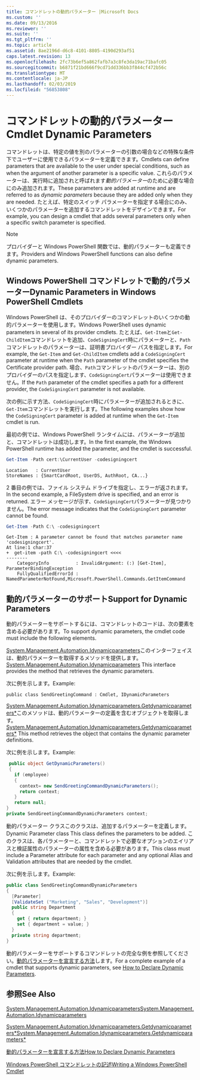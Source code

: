 ```yaml
---
title: コマンドレットの動的パラメーター |Microsoft Docs
ms.custom: ''
ms.date: 09/13/2016
ms.reviewer: ''
ms.suite: ''
ms.tgt_pltfrm: ''
ms.topic: article
ms.assetid: 8ae2196d-d6c8-4101-8805-4190d293af51
caps.latest.revision: 13
ms.openlocfilehash: 2fc73b6ef5a862fafb7a3c8fe3da19ac71bafc05
ms.sourcegitcommit: b6871f21bd666f9cd71dd336bb3f844cf472b56c
ms.translationtype: MT
ms.contentlocale: ja-JP
ms.lasthandoff: 02/03/2019
ms.locfileid: "56853808"
---
```

# <a name="cmdlet-dynamic-parameters"></a><span data-ttu-id="2ef23-102">コマンドレットの動的パラメーター</span><span class="sxs-lookup"><span data-stu-id="2ef23-102">Cmdlet Dynamic Parameters</span></span>

<span data-ttu-id="2ef23-103">コマンドレットは、特定の値を別のパラメーターの引数の場合などの特殊な条件下でユーザーに使用できるパラメーターを定義できます。</span><span class="sxs-lookup"><span data-stu-id="2ef23-103">Cmdlets can define parameters that are available to the user under special conditions, such as when the argument of another parameter is a specific value.</span></span> <span data-ttu-id="2ef23-104">これらのパラメーターは、実行時に追加されと呼ばれます*動的パラメーター*のために必要な場合にのみ追加されます。</span><span class="sxs-lookup"><span data-stu-id="2ef23-104">These parameters are added at runtime and are referred to as *dynamic parameters* because they are added only when they are needed.</span></span> <span data-ttu-id="2ef23-105">たとえば、特定のスイッチ パラメーターを指定する場合にのみ、いくつかのパラメーターを追加するコマンドレットをデザインできます。</span><span class="sxs-lookup"><span data-stu-id="2ef23-105">For example, you can design a cmdlet that adds several parameters only when a specific switch parameter is specified.</span></span>

> [!NOTE]
> <span data-ttu-id="2ef23-106">プロバイダーと Windows PowerShell 関数では、動的パラメーターも定義できます。</span><span class="sxs-lookup"><span data-stu-id="2ef23-106">Providers and Windows PowerShell functions can also define dynamic parameters.</span></span>

## <a name="dynamic-parameters-in-windows-powershell-cmdlets"></a><span data-ttu-id="2ef23-107">Windows PowerShell コマンドレットで動的パラメーター</span><span class="sxs-lookup"><span data-stu-id="2ef23-107">Dynamic Parameters in Windows PowerShell Cmdlets</span></span>

<span data-ttu-id="2ef23-108">Windows PowerShell は、そのプロバイダーのコマンドレットのいくつかの動的パラメーターを使用します。</span><span class="sxs-lookup"><span data-stu-id="2ef23-108">Windows PowerShell uses dynamic parameters in several of its provider cmdlets.</span></span> <span data-ttu-id="2ef23-109">たとえば、`Get-Item`と`Get-ChildItem`コマンドレットを追加、`CodeSigningCert`時にパラメーターと、`Path`コマンドレットのパラメーターは、証明書プロバイダー パスを指定します。</span><span class="sxs-lookup"><span data-stu-id="2ef23-109">For example, the `Get-Item` and `Get-ChildItem` cmdlets add a `CodeSigningCert` parameter at runtime when the `Path` parameter of the cmdlet specifies the Certificate provider path.</span></span> <span data-ttu-id="2ef23-110">場合、`Path`コマンドレットのパラメーターは、別のプロバイダーのパスを指定します、`CodeSigningCert`パラメーターは使用できません。</span><span class="sxs-lookup"><span data-stu-id="2ef23-110">If the `Path` parameter of the cmdlet specifies a path for a different provider, the `CodeSigningCert` parameter is not available.</span></span>

<span data-ttu-id="2ef23-111">次の例に示す方法、`CodeSigningCert`時にパラメーターが追加されるときに、`Get-Item`コマンドレットを実行します。</span><span class="sxs-lookup"><span data-stu-id="2ef23-111">The following examples show how the `CodeSigningCert` parameter is added at runtime when the `Get-Item` cmdlet is run.</span></span>

<span data-ttu-id="2ef23-112">最初の例では、Windows PowerShell ランタイムには、パラメーターが追加と、コマンドレットは成功します。</span><span class="sxs-lookup"><span data-stu-id="2ef23-112">In the first example, the Windows PowerShell runtime has added the parameter, and the cmdlet is successful.</span></span>

```powershell
Get-Item -Path cert:\CurrentUser -codesigningcert
```

```output
Location   : CurrentUser
StoreNames : {SmartCardRoot, UserDS, AuthRoot, CA...}
```

<span data-ttu-id="2ef23-113">2 番目の例では、ファイル システム ドライブを指定し、エラーが返されます。</span><span class="sxs-lookup"><span data-stu-id="2ef23-113">In the second example, a FileSystem drive is specified, and an error is returned.</span></span> <span data-ttu-id="2ef23-114">エラー メッセージが示す、`CodeSigningCert`パラメーターが見つかりません。</span><span class="sxs-lookup"><span data-stu-id="2ef23-114">The error message indicates that the `CodeSigningCert` parameter cannot be found.</span></span>

```powershell
Get-Item -Path C:\ -codesigningcert
```

```output
Get-Item : A parameter cannot be found that matches parameter name 'codesigningcert'.
At line:1 char:37
+  get-item -path C:\ -codesigningcert <<<<
--------
    CategoryInfo          : InvalidArgument: (:) [Get-Item], ParameterBindingException
    FullyQualifiedErrorId : NamedParameterNotFound,Microsoft.PowerShell.Commands.GetItemCommand
```

## <a name="support-for-dynamic-parameters"></a><span data-ttu-id="2ef23-115">動的パラメーターのサポート</span><span class="sxs-lookup"><span data-stu-id="2ef23-115">Support for Dynamic Parameters</span></span>

<span data-ttu-id="2ef23-116">動的パラメーターをサポートするには、コマンドレットのコードは、次の要素を含める必要があります。</span><span class="sxs-lookup"><span data-stu-id="2ef23-116">To support dynamic parameters, the cmdlet code must include the following elements.</span></span>

<span data-ttu-id="2ef23-117">[System.Management.Automation.Idynamicparameters](/dotnet/api/System.Management.Automation.IDynamicParameters)このインターフェイスは、動的パラメーターを取得するメソッドを提供します。</span><span class="sxs-lookup"><span data-stu-id="2ef23-117">[System.Management.Automation.Idynamicparameters](/dotnet/api/System.Management.Automation.IDynamicParameters) This interface provides the method that retrieves the dynamic parameters.</span></span>

<span data-ttu-id="2ef23-118">次に例を示します。</span><span class="sxs-lookup"><span data-stu-id="2ef23-118">Example:</span></span>

`public class SendGreetingCommand : Cmdlet, IDynamicParameters`

<span data-ttu-id="2ef23-119">[System.Management.Automation.Idynamicparameters.Getdynamicparameters\*](/dotnet/api/System.Management.Automation.IDynamicParameters.GetDynamicParameters)このメソッドは、動的パラメーターの定義を含むオブジェクトを取得します。</span><span class="sxs-lookup"><span data-stu-id="2ef23-119">[System.Management.Automation.Idynamicparameters.Getdynamicparameters\*](/dotnet/api/System.Management.Automation.IDynamicParameters.GetDynamicParameters) This method retrieves the object that contains the dynamic parameter definitions.</span></span>

<span data-ttu-id="2ef23-120">次に例を示します。</span><span class="sxs-lookup"><span data-stu-id="2ef23-120">Example:</span></span>

```csharp
 public object GetDynamicParameters()
 {
   if (employee)
   {
     context= new SendGreetingCommandDynamicParameters();
     return context;
   }
   return null;
}
private SendGreetingCommandDynamicParameters context;
```

<span data-ttu-id="2ef23-121">動的パラメーター クラスこのクラスは、追加するパラメーターを定義します。</span><span class="sxs-lookup"><span data-stu-id="2ef23-121">Dynamic Parameter class This class defines the parameters to be added.</span></span> <span data-ttu-id="2ef23-122">このクラスは、各パラメーターと、コマンドレットで必要なオプションのエイリアスと検証属性のパラメーターの属性を含める必要があります。</span><span class="sxs-lookup"><span data-stu-id="2ef23-122">This class must include a Parameter attribute for each parameter and any optional Alias and Validation attributes that are needed by the cmdlet.</span></span>

<span data-ttu-id="2ef23-123">次に例を示します。</span><span class="sxs-lookup"><span data-stu-id="2ef23-123">Example:</span></span>

```csharp
public class SendGreetingCommandDynamicParameters
{
  [Parameter]
  [ValidateSet ("Marketing", "Sales", "Development")]
  public string Department
  {
    get { return department; }
    set { department = value; }
  }
  private string department;
}
```

<span data-ttu-id="2ef23-124">動的パラメーターをサポートするコマンドレットの完全な例を参照してください。[動的パラメーターを宣言する方法](./how-to-declare-dynamic-parameters.md)します。</span><span class="sxs-lookup"><span data-stu-id="2ef23-124">For a complete example of a cmdlet that supports dynamic parameters, see [How to Declare Dynamic Parameters](./how-to-declare-dynamic-parameters.md).</span></span>

## <a name="see-also"></a><span data-ttu-id="2ef23-125">参照</span><span class="sxs-lookup"><span data-stu-id="2ef23-125">See Also</span></span>

[<span data-ttu-id="2ef23-126">System.Management.Automation.Idynamicparameters</span><span class="sxs-lookup"><span data-stu-id="2ef23-126">System.Management.Automation.Idynamicparameters</span></span>](/dotnet/api/System.Management.Automation.IDynamicParameters)

[<span data-ttu-id="2ef23-127">System.Management.Automation.Idynamicparameters.Getdynamicparameters\*</span><span class="sxs-lookup"><span data-stu-id="2ef23-127">System.Management.Automation.Idynamicparameters.Getdynamicparameters\*</span></span>](/dotnet/api/System.Management.Automation.IDynamicParameters.GetDynamicParameters)

[<span data-ttu-id="2ef23-128">動的パラメーターを宣言する方法</span><span class="sxs-lookup"><span data-stu-id="2ef23-128">How to Declare Dynamic Parameters</span></span>](./how-to-declare-dynamic-parameters.md)

[<span data-ttu-id="2ef23-129">Windows PowerShell コマンドレットの記述</span><span class="sxs-lookup"><span data-stu-id="2ef23-129">Writing a Windows PowerShell Cmdlet</span></span>](./writing-a-windows-powershell-cmdlet.md)
